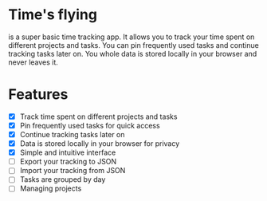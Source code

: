# Time's flying

is a super basic time tracking app. It allows you to track your time spent on different projects and tasks. You can pin frequently used tasks and continue tracking tasks later on. You whole data is stored locally in your browser and never leaves it.

# Features

- [x] Track time spent on different projects and tasks
- [x] Pin frequently used tasks for quick access
- [x] Continue tracking tasks later on
- [x] Data is stored locally in your browser for privacy
- [x] Simple and intuitive interface
- [ ] Export your tracking to JSON
- [ ] Import your tracking from JSON
- [ ] Tasks are grouped by day
- [ ] Managing projects
